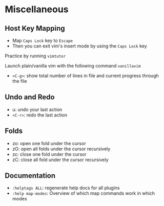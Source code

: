 # Miscellaneous

## Host Key Mapping

- Map `Caps Lock` key to `Escape`
- Then you can exit vim's insert mode by using the `Caps Lock` key

Practice by running `vimtutor`

Launch plain/vanilla vim with the following command `vanillavim`

- `<C-g>`: show total number of lines in file and current progress through the file

## Undo and Redo

- u: undo your last action
- `<C-r>`: redo the last action

## Folds

- zo: open one fold under the cursor
- zO: open all folds under the cursor recursively
- zc: close one fold under the cursor
- zC: close all fold under the cursor recursively

## Documentation

- `:helptags ALL`: regenerate help docs for all plugins
- `:help map-modes`: Overview of which map commands work in which modes
